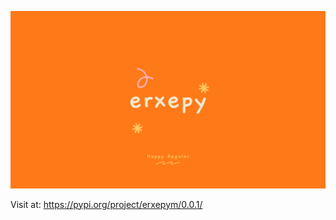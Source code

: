 ![](https://github.com/TawfikYasser/erxepy/blob/main/erxepy.png)

Visit at: https://pypi.org/project/erxepym/0.0.1/